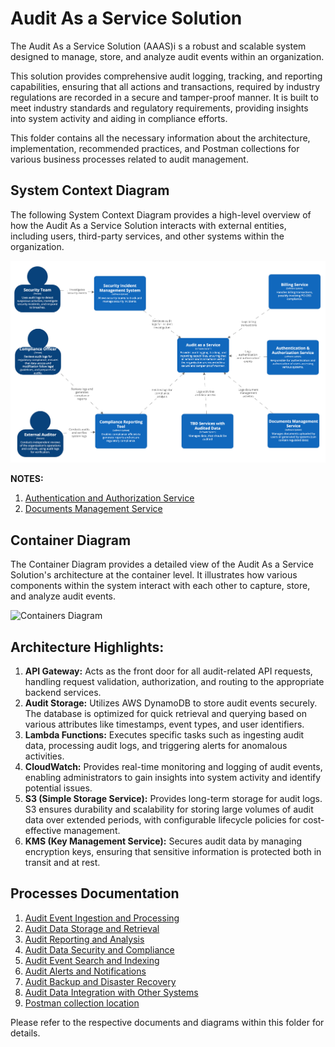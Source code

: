 # Audit As a Service Solution
The Audit As a Service Solution (AAAS)i s a robust and scalable system designed to manage, store, and analyze audit events within an organization. 

This solution provides comprehensive audit logging, tracking, and reporting capabilities, ensuring that all actions and transactions, required by industry regulations are recorded in a secure and tamper-proof manner. It is built to meet industry standards and regulatory requirements, providing insights into system activity and aiding in compliance efforts.

This folder contains all the necessary information about the architecture, implementation, recommended practices, and Postman collections for various business processes related to audit management.

## System Context Diagram
The following System Context Diagram provides a high-level overview of how the Audit As a Service Solution interacts with external entities, including users, third-party services, and other systems within the organization.

![System Context Diagram](https://github.com/daria-serkova/aws-cdk/blob/main/audit-services/audit-as-service-streaming/architecture/system-context-diagram.png)


**NOTES:**

1. [Authentication and Authorization Service](https://github.com/daria-serkova/aws-cdk/tree/main/authorization-and-authentication-services)
2. [Documents Management Service](https://github.com/daria-serkova/aws-cdk/tree/main/documents-services/documents-management-solution)


## Container Diagram
The Container Diagram provides a detailed view of the Audit As a Service Solution's architecture at the container level. It illustrates how various components within the system interact with each other to capture, store, and analyze audit events.

![Containers Diagram](https://github.com/daria-serkova/aws-cdk/blob/main/audit-services/audit-as-service-streaming/architecture/containers-view.svgg)

## Architecture Highlights:
1. **API Gateway:** Acts as the front door for all audit-related API requests, handling request validation, authorization, and routing to the appropriate backend services.
2. **Audit Storage:** Utilizes AWS DynamoDB to store audit events securely. The database is optimized for quick retrieval and querying based on various attributes like timestamps, event types, and user identifiers.
3. **Lambda Functions:** Executes specific tasks such as ingesting audit data, processing audit logs, and triggering alerts for anomalous activities.
4. **CloudWatch:** Provides real-time monitoring and logging of audit events, enabling administrators to gain insights into system activity and identify potential issues.
5. **S3 (Simple Storage Service):** Provides long-term storage for audit logs. S3 ensures durability and scalability for storing large volumes of audit data over extended periods, with configurable lifecycle policies for cost-effective management.
6. **KMS (Key Management Service):** Secures audit data by managing encryption keys, ensuring that sensitive information is protected both in transit and at rest.

## Processes Documentation
1. [Audit Event Ingestion and Processing](https://github.com/daria-serkova/aws-cdk/tree/main/audit-services/audit-as-service/architecture/audit-event-ingestion)
2. [Audit Data Storage and Retrieval](#)
3. [Audit Reporting and Analysis](#)
4. [Audit Data Security and Compliance](#)
5. [Audit Event Search and Indexing](#)
6. [Audit Alerts and Notifications](#)
7. [Audit Backup and Disaster Recovery](#)
8. [Audit Data Integration with Other Systems](#)
9. [Postman collection location](#)

Please refer to the respective documents and diagrams within this folder for details.